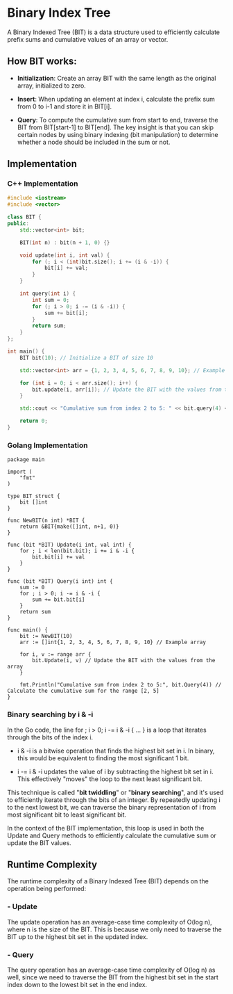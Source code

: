# Binary Index Tree

A Binary Indexed Tree (BIT) is a data structure used to efficiently calculate prefix sums and cumulative values of an array or vector.

## How BIT works:

- **Initialization**: Create an array BIT with the same length as the original array, initialized to zero.

- **Insert**: When updating an element at index i, calculate the prefix sum from 0 to i-1 and store it in BIT[i].

- **Query**: To compute the cumulative sum from start to end, traverse the BIT from BIT[start-1] to BIT[end]. The key insight is that you can skip certain nodes by using binary indexing (bit manipulation) to determine whether a node should be included in the sum or not.

## Implementation
### C++ Implementation
```c++
#include <iostream>
#include <vector>

class BIT {
public:
    std::vector<int> bit;

    BIT(int n) : bit(n + 1, 0) {}

    void update(int i, int val) {
        for (; i < (int)bit.size(); i += (i & -i)) {
            bit[i] += val;
        }
    }

    int query(int i) {
        int sum = 0;
        for (; i > 0; i -= (i & -i)) {
            sum += bit[i];
        }
        return sum;
    }
};

int main() {
    BIT bit(10); // Initialize a BIT of size 10

    std::vector<int> arr = {1, 2, 3, 4, 5, 6, 7, 8, 9, 10}; // Example array

    for (int i = 0; i < arr.size(); i++) {
        bit.update(i, arr[i]); // Update the BIT with the values from the array
    }

    std::cout << "Cumulative sum from index 2 to 5: " << bit.query(4) << std::endl; // Calculate the cumulative sum for the range [2, 5]

    return 0;
}
```

### Golang Implementation
```golang
package main

import (
    "fmt"
)

type BIT struct {
    bit []int
}

func NewBIT(n int) *BIT {
    return &BIT{make([]int, n+1, 0)}
}

func (bit *BIT) Update(i int, val int) {
    for ; i < len(bit.bit); i += i & -i {
        bit.bit[i] += val
    }
}

func (bit *BIT) Query(i int) int {
    sum := 0
    for ; i > 0; i -= i & -i {
        sum += bit.bit[i]
    }
    return sum
}

func main() {
    bit := NewBIT(10)
    arr := []int{1, 2, 3, 4, 5, 6, 7, 8, 9, 10} // Example array

    for i, v := range arr {
        bit.Update(i, v) // Update the BIT with the values from the array
    }

    fmt.Println("Cumulative sum from index 2 to 5:", bit.Query(4)) // Calculate the cumulative sum for the range [2, 5]
}
```

### Binary searching by i & -i

In the Go code, the line for ; i > 0; i -= i & -i { ... } is a loop that iterates through the bits of the index i.

- i & -i is a bitwise operation that finds the highest bit set in i. In binary, this would be equivalent to finding the most significant 1 bit.

- i -= i & -i updates the value of i by subtracting the highest bit set in i. This effectively "moves" the loop to the next least significant bit.

This technique is called "**bit twiddling**" or "**binary searching**", and it's used to efficiently iterate through the bits of an integer. By repeatedly updating i to the next lowest bit, we can traverse the binary representation of i from most significant bit to least significant bit.

In the context of the BIT implementation, this loop is used in both the Update and Query methods to efficiently calculate the cumulative sum or update the BIT values.

## Runtime Complexity

The runtime complexity of a Binary Indexed Tree (BIT) depends on the operation being performed:

### - Update

The update operation has an average-case time complexity of O(log n), where n is the size of the BIT. This is because we only need to traverse the BIT up to the highest bit set in the updated index.

### - Query

The query operation has an average-case time complexity of O(log n) as well, since we need to traverse the BIT from the highest bit set in the start index down to the lowest bit set in the end index.